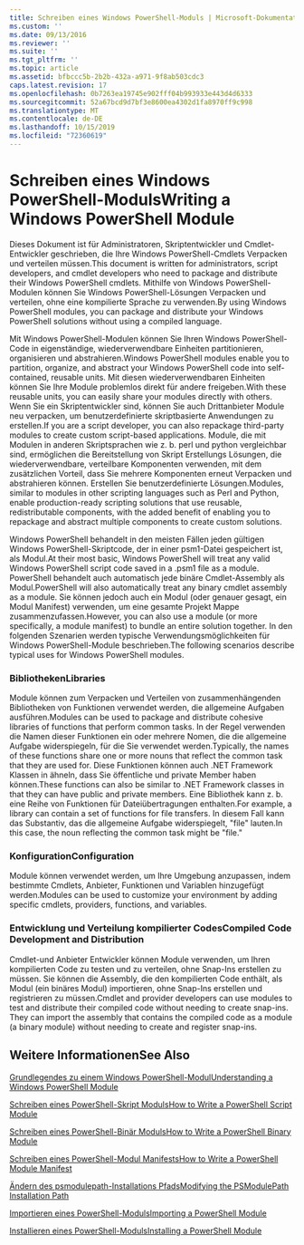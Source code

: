 ```yaml
---
title: Schreiben eines Windows PowerShell-Moduls | Microsoft-Dokumentation
ms.custom: ''
ms.date: 09/13/2016
ms.reviewer: ''
ms.suite: ''
ms.tgt_pltfrm: ''
ms.topic: article
ms.assetid: bfbccc5b-2b2b-432a-a971-9f8ab503cdc3
caps.latest.revision: 17
ms.openlocfilehash: 0b7263ea19745e902fff04b993933e443d4d6333
ms.sourcegitcommit: 52a67bcd9d7bf3e8600ea4302d1fa8970ff9c998
ms.translationtype: MT
ms.contentlocale: de-DE
ms.lasthandoff: 10/15/2019
ms.locfileid: "72360619"
---
```

# <a name="writing-a-windows-powershell-module"></a><span data-ttu-id="879e2-102">Schreiben eines Windows PowerShell-Moduls</span><span class="sxs-lookup"><span data-stu-id="879e2-102">Writing a Windows PowerShell Module</span></span>

<span data-ttu-id="879e2-103">Dieses Dokument ist für Administratoren, Skriptentwickler und Cmdlet-Entwickler geschrieben, die Ihre Windows PowerShell-Cmdlets Verpacken und verteilen müssen.</span><span class="sxs-lookup"><span data-stu-id="879e2-103">This document is written for administrators, script developers, and cmdlet developers who need to package and distribute their Windows PowerShell cmdlets.</span></span> <span data-ttu-id="879e2-104">Mithilfe von Windows PowerShell-Modulen können Sie Windows PowerShell-Lösungen Verpacken und verteilen, ohne eine kompilierte Sprache zu verwenden.</span><span class="sxs-lookup"><span data-stu-id="879e2-104">By using Windows PowerShell modules, you can package and distribute your Windows PowerShell solutions without using a compiled language.</span></span>

<span data-ttu-id="879e2-105">Mit Windows PowerShell-Modulen können Sie Ihren Windows PowerShell-Code in eigenständige, wiederverwendbare Einheiten partitionieren, organisieren und abstrahieren.</span><span class="sxs-lookup"><span data-stu-id="879e2-105">Windows PowerShell modules enable you to partition, organize, and abstract your Windows PowerShell code into self-contained, reusable units.</span></span> <span data-ttu-id="879e2-106">Mit diesen wiederverwendbaren Einheiten können Sie Ihre Module problemlos direkt für andere freigeben.</span><span class="sxs-lookup"><span data-stu-id="879e2-106">With these reusable units, you can easily share your modules directly with others.</span></span> <span data-ttu-id="879e2-107">Wenn Sie ein Skriptentwickler sind, können Sie auch Drittanbieter Module neu verpacken, um benutzerdefinierte skriptbasierte Anwendungen zu erstellen.</span><span class="sxs-lookup"><span data-stu-id="879e2-107">If you are a script developer, you can also repackage third-party modules to create custom script-based applications.</span></span> <span data-ttu-id="879e2-108">Module, die mit Modulen in anderen Skriptsprachen wie z. b. perl und python vergleichbar sind, ermöglichen die Bereitstellung von Skript Erstellungs Lösungen, die wiederverwendbare, verteilbare Komponenten verwenden, mit dem zusätzlichen Vorteil, dass Sie mehrere Komponenten erneut Verpacken und abstrahieren können. Erstellen Sie benutzerdefinierte Lösungen.</span><span class="sxs-lookup"><span data-stu-id="879e2-108">Modules, similar to modules in other scripting languages such as Perl and Python, enable production-ready scripting solutions that use reusable, redistributable components, with the added benefit of enabling you to repackage and abstract multiple components to create custom solutions.</span></span>

<span data-ttu-id="879e2-109">Windows PowerShell behandelt in den meisten Fällen jeden gültigen Windows PowerShell-Skriptcode, der in einer psm1-Datei gespeichert ist, als Modul.</span><span class="sxs-lookup"><span data-stu-id="879e2-109">At their most basic, Windows PowerShell will treat any valid Windows PowerShell script code saved in a .psm1 file as a module.</span></span> <span data-ttu-id="879e2-110">PowerShell behandelt auch automatisch jede binäre Cmdlet-Assembly als Modul.</span><span class="sxs-lookup"><span data-stu-id="879e2-110">PowerShell will also automatically treat any binary cmdlet assembly as a module.</span></span> <span data-ttu-id="879e2-111">Sie können jedoch auch ein Modul (oder genauer gesagt, ein Modul Manifest) verwenden, um eine gesamte Projekt Mappe zusammenzufassen.</span><span class="sxs-lookup"><span data-stu-id="879e2-111">However, you can also use a module (or more specifically, a module manifest) to bundle an entire solution together.</span></span> <span data-ttu-id="879e2-112">In den folgenden Szenarien werden typische Verwendungsmöglichkeiten für Windows PowerShell-Module beschrieben.</span><span class="sxs-lookup"><span data-stu-id="879e2-112">The following scenarios describe typical uses for Windows PowerShell modules.</span></span>

### <a name="libraries"></a><span data-ttu-id="879e2-113">Bibliotheken</span><span class="sxs-lookup"><span data-stu-id="879e2-113">Libraries</span></span>

<span data-ttu-id="879e2-114">Module können zum Verpacken und Verteilen von zusammenhängenden Bibliotheken von Funktionen verwendet werden, die allgemeine Aufgaben ausführen.</span><span class="sxs-lookup"><span data-stu-id="879e2-114">Modules can be used to package and distribute cohesive libraries of functions that perform common tasks.</span></span> <span data-ttu-id="879e2-115">In der Regel verwenden die Namen dieser Funktionen ein oder mehrere Nomen, die die allgemeine Aufgabe widerspiegeln, für die Sie verwendet werden.</span><span class="sxs-lookup"><span data-stu-id="879e2-115">Typically, the names of these functions share one or more nouns that reflect the common task that they are used for.</span></span> <span data-ttu-id="879e2-116">Diese Funktionen können auch .NET Framework Klassen in ähneln, dass Sie öffentliche und private Member haben können.</span><span class="sxs-lookup"><span data-stu-id="879e2-116">These functions can also be similar to .NET Framework classes in that they can have public and private members.</span></span> <span data-ttu-id="879e2-117">Eine Bibliothek kann z. b. eine Reihe von Funktionen für Dateiübertragungen enthalten.</span><span class="sxs-lookup"><span data-stu-id="879e2-117">For example, a library can contain a set of functions for file transfers.</span></span> <span data-ttu-id="879e2-118">In diesem Fall kann das Substantiv, das die allgemeine Aufgabe widerspiegelt, "file" lauten.</span><span class="sxs-lookup"><span data-stu-id="879e2-118">In this case, the noun reflecting the common task might be "file."</span></span>

### <a name="configuration"></a><span data-ttu-id="879e2-119">Konfiguration</span><span class="sxs-lookup"><span data-stu-id="879e2-119">Configuration</span></span>

<span data-ttu-id="879e2-120">Module können verwendet werden, um Ihre Umgebung anzupassen, indem bestimmte Cmdlets, Anbieter, Funktionen und Variablen hinzugefügt werden.</span><span class="sxs-lookup"><span data-stu-id="879e2-120">Modules can be used to customize your environment by adding specific cmdlets, providers, functions, and variables.</span></span>

### <a name="compiled-code-development-and-distribution"></a><span data-ttu-id="879e2-121">Entwicklung und Verteilung kompilierter Codes</span><span class="sxs-lookup"><span data-stu-id="879e2-121">Compiled Code Development and Distribution</span></span>

<span data-ttu-id="879e2-122">Cmdlet-und Anbieter Entwickler können Module verwenden, um Ihren kompilierten Code zu testen und zu verteilen, ohne Snap-Ins erstellen zu müssen. Sie können die Assembly, die den kompilierten Code enthält, als Modul (ein binäres Modul) importieren, ohne Snap-Ins erstellen und registrieren zu müssen.</span><span class="sxs-lookup"><span data-stu-id="879e2-122">Cmdlet and provider developers can use modules to test and distribute their compiled code without needing to create snap-ins. They can import the assembly that contains the compiled code as a module (a binary module) without needing to create and register snap-ins.</span></span>

## <a name="see-also"></a><span data-ttu-id="879e2-123">Weitere Informationen</span><span class="sxs-lookup"><span data-stu-id="879e2-123">See Also</span></span>

[<span data-ttu-id="879e2-124">Grundlegendes zu einem Windows PowerShell-Modul</span><span class="sxs-lookup"><span data-stu-id="879e2-124">Understanding a Windows PowerShell Module</span></span>](./understanding-a-windows-powershell-module.md)

[<span data-ttu-id="879e2-125">Schreiben eines PowerShell-Skript Moduls</span><span class="sxs-lookup"><span data-stu-id="879e2-125">How to Write a PowerShell Script Module</span></span>](./how-to-write-a-powershell-script-module.md)

[<span data-ttu-id="879e2-126">Schreiben eines PowerShell-Binär Moduls</span><span class="sxs-lookup"><span data-stu-id="879e2-126">How to Write a PowerShell Binary Module</span></span>](./how-to-write-a-powershell-binary-module.md)

[<span data-ttu-id="879e2-127">Schreiben eines PowerShell-Modul Manifests</span><span class="sxs-lookup"><span data-stu-id="879e2-127">How to Write a PowerShell Module Manifest</span></span>](how-to-write-a-powershell-module-manifest.md)

[<span data-ttu-id="879e2-128">Ändern des psmodulepath-Installations Pfads</span><span class="sxs-lookup"><span data-stu-id="879e2-128">Modifying the PSModulePath Installation Path</span></span>](./modifying-the-psmodulepath-installation-path.md)

[<span data-ttu-id="879e2-129">Importieren eines PowerShell-Moduls</span><span class="sxs-lookup"><span data-stu-id="879e2-129">Importing a PowerShell Module</span></span>](./importing-a-powershell-module.md)

[<span data-ttu-id="879e2-130">Installieren eines PowerShell-Moduls</span><span class="sxs-lookup"><span data-stu-id="879e2-130">Installing a PowerShell Module</span></span>](./installing-a-powershell-module.md)
